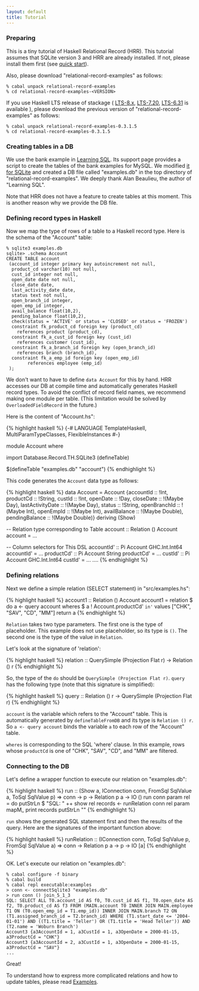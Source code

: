 ```yaml
---
layout: default
title: Tutorial
---
```


### Preparing

This is a tiny tutorial of Haskell Relational Record (HRR). This tutorial assumes that SQLite version 3 and HRR are already installed. If not, please install them first (see [quick start](quickstart.html)).

Also, please download "relational-record-examples" as follows:

    % cabal unpack relational-record-examples
    % cd relational-record-examples-<VERSION>

If you use Haskell LTS release of stackage
( [LTS-8.x](https://www.stackage.org/lts-8), [LTS-7.20](https://www.stackage.org/lts-7.20), [LTS-6.31](https://www.stackage.org/lts-6.31) is available ),
please download the previous version of "relational-record-examples" as follows:

    % cabal unpack relational-record-examples-0.3.1.5
    % cd relational-record-examples-0.3.1.5

### Creating tables in a DB

We use the bank example in [Learning SQL](http://shop.oreilly.com/product/9780596007270.do). Its support page provides a script to create the tables of the bank examples for MySQL. We modified [it for SQLite](https://github.com/khibino/haskell-relational-record/blob/master/relational-record-examples/sql/add.sql) and created a DB file called "examples.db" in the top directory of "relational-record-examples". We deeply thank Alan Beaulieu, the author of "Learning SQL".

Note that HRR does not have a feature to create tables at this moment. This is another reason why we provide the DB file.

### Defining record types in Haskell

Now we map the type of rows of a table to a Haskell record type. Here is the schema of the "Account" table:

    % sqlite3 examples.db
    sqlite> .schema Account
    CREATE TABLE account
     (account_id integer primary key autoincrement not null,
      product_cd varchar(10) not null,
      cust_id integer not null,
      open_date date not null,
      close_date date,
      last_activity_date date,
      status text not null,
      open_branch_id integer,
      open_emp_id integer,
      avail_balance float(10,2),
      pending_balance float(10,2),
      check(status = 'ACTIVE' or status = 'CLOSED' or status = 'FROZEN')
      constraint fk_product_cd foreign key (product_cd)
        references product (product_cd),
      constraint fk_a_cust_id foreign key (cust_id)
        references customer (cust_id),
      constraint fk_a_branch_id foreign key (open_branch_id)
        references branch (branch_id),
      constraint fk_a_emp_id foreign key (open_emp_id)
            references employee (emp_id)
     );

We don't want to have to define `data Account` for this by hand. HRR accesses our DB at compile time and automatically generates Haskell record types. To avoid the conflict of record field names, we recommend making one module per table. (This limitation would be solved by `OverloadedFieldRecord` in the future.)

Here is the content of "Account.hs":

{% highlight haskell %}
{-# LANGUAGE TemplateHaskell, MultiParamTypeClasses, FlexibleInstances #-}

module Account where

import Database.Record.TH.SQLite3 (defineTable)

$(defineTable "examples.db" "account")
{% endhighlight %}

This code generates the `Account` data type as follows:

{% highlight haskell %}
data Account
  = Account {accountId :: !Int,
             productCd :: !String,
             custId :: !Int,
             openDate :: !Day,
             closeDate :: !(Maybe Day),
             lastActivityDate :: !(Maybe Day),
             status :: !String,
             openBranchId :: !(Maybe Int),
             openEmpId :: !(Maybe Int),
             availBalance :: !(Maybe Double),
             pendingBalance :: !(Maybe Double)}
  deriving (Show)

-- Relation type corresponding to Table
account :: Relation () Account
account =  ...

-- Column selectors for This DSL
accountId' :: Pi Account GHC.Int.Int64
accountId'
  = ...
productCd' :: Pi Account String
productCd'
  = ...
custId' :: Pi Account GHC.Int.Int64
custId'
  = ...
....
{% endhighlight %}


### Defining relations

Next we define a simple relation (SELECT statement) in "src/examples.hs":

{% highlight haskell %}
account1 :: Relation () Account
account1 = relation $ do
  a <- query account
  wheres $ a ! Account.productCd' `in'` values ["CHK", "SAV", "CD", "MM"]
  return a
{% endhighlight %}

`Relation` takes two type parameters. The first one is the type of placeholder. This example does not use placeholder, so its type is `()`. The second one is the type of the value in `Relation`.

Let's look at the signature of 'relation':

{% highlight haskell %}
relation :: QuerySimple (Projection Flat r) -> Relation () r
{% endhighlight %}

So, the type of the `do` should be `QuerySimple (Projection Flat r)`. `query` has the following type (note that this signature is simplified):

{% highlight haskell %}
query :: Relation () r -> QuerySimple (Projection Flat r)
{% endhighlight %}

`account` is the variable which refers to the "Account" table. This is automatically generated by `defineTableFromDB` and its type is `Relation () r`. So `a <- query account` binds the variable `a` to each row of the "Account" table.

`wheres` is corresponding to the SQL 'where' clause. In this example, rows whose `productCd` is one of "CHK", "SAV", "CD", and "MM" are filtered.

### Connecting to the DB

Let's define a wrapper function to execute our relation on "examples.db":

{% highlight haskell %}
run :: (Show a, IConnection conn, FromSql SqlValue a, ToSql SqlValue p)
       => conn -> p -> Relation p a -> IO ()
run conn param rel = do
  putStrLn $ "SQL: " ++ show rel
  records <- runRelation conn rel param
  mapM_ print records
  putStrLn ""
{% endhighlight %}

`run` shows the generated SQL statement first and then the results of the query. Here are the signatures of the important function above:

{% highlight haskell %}
runRelation :: (IConnection conn,
                ToSql SqlValue p,
                FromSql SqlValue a) =>
               conn -> Relation p a -> p -> IO [a]
{% endhighlight %}

OK. Let's execute our relation on "examples.db":

    % cabal configure -f binary
    % cabal build
    % cabal repl executable:examples
    > conn <- connectSqlite3 "examples.db"
    > run conn () join_5_1_3
    SQL: SELECT ALL T0.account_id AS f0, T0.cust_id AS f1, T0.open_date AS f2, T0.product_cd AS f3 FROM (MAIN.account T0 INNER JOIN MAIN.employee T1 ON (T0.open_emp_id = T1.emp_id)) INNER JOIN MAIN.branch T2 ON (T1.assigned_branch_id = T2.branch_id) WHERE (T1.start_date <= '2004-01-01') AND ((T1.title = 'Teller') OR (T1.title = 'Head Teller')) AND (T2.name = 'Woburn Branch')
    Account3 {a3AccountId = 1, a3CustId = 1, a3OpenDate = 2000-01-15, a3ProductCd = "CHK"}
    Account3 {a3AccountId = 2, a3CustId = 1, a3OpenDate = 2000-01-15, a3ProductCd = "SAV"}
    ...

Great!

To understand how to express more complicated relations and how to update tables, please read [Examples](examples.html).
